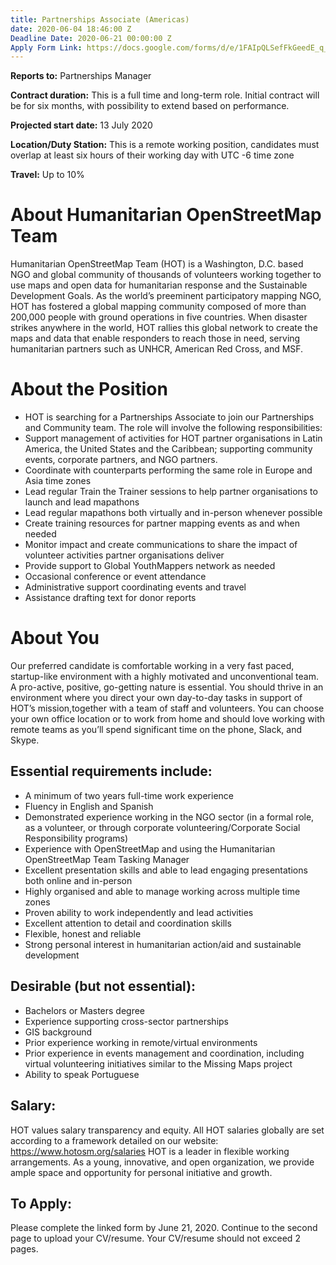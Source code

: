 ```yaml
---
title: Partnerships Associate (Americas)
date: 2020-06-04 18:46:00 Z
Deadline Date: 2020-06-21 00:00:00 Z
Apply Form Link: https://docs.google.com/forms/d/e/1FAIpQLSefFkGeedE_q_3WuORHhoXFdwWJofBwo7vQgHCcFh7N0TtwKw/viewform
---
```


**Reports to:** Partnerships Manager

**Contract duration:** This is a full time and long-term role. Initial contract will be for six months, with possibility to extend based on performance.

**Projected start date:** 13 July 2020

**Location/Duty Station:** This is a remote working position, candidates must overlap at least six hours of their working day with UTC -6 time zone 

**Travel:** Up to 10%

# About Humanitarian OpenStreetMap Team
Humanitarian OpenStreetMap Team (HOT) is a Washington, D.C. based NGO and global community of thousands of volunteers working together to use maps and open data for humanitarian response and the Sustainable Development Goals. As the world’s preeminent participatory mapping NGO, HOT has fostered a global mapping community composed of more than 200,000 people with ground operations in five countries. When disaster strikes anywhere in the world, HOT rallies this global network to create the maps and data that enable responders to reach those in need, serving humanitarian partners such as UNHCR, American Red Cross, and MSF.

# About the Position
* HOT is searching for a Partnerships Associate to join our Partnerships and Community team. The role will involve the following responsibilities:
* Support management of activities for HOT partner organisations in Latin America, the United States and the Caribbean; supporting community events, corporate partners, and NGO partners.
* Coordinate with counterparts performing the same role in Europe and Asia time zones
* Lead regular Train the Trainer sessions to help partner organisations to launch and lead mapathons
* Lead regular mapathons both virtually and in-person whenever possible
* Create training resources for partner mapping events as and when needed
* Monitor impact and create communications to share the impact of volunteer activities partner organisations deliver
* Provide support to Global YouthMappers network as needed
* Occasional conference or event attendance
* Administrative support coordinating events and travel
* Assistance drafting text for donor reports

# About You
Our preferred candidate is comfortable working in a very fast paced, startup-like environment with a highly motivated and unconventional team. A pro-active, positive, go-getting nature is essential. You should thrive in an environment where you direct your own day-to-day tasks in support of HOT’s mission,together with a team of staff and volunteers. You can choose your own office location or to work from home and should love working with remote teams as you’ll spend significant time on the phone, Slack, and Skype. 

## Essential requirements include:
* A minimum of two years full-time work experience
* Fluency in English and Spanish
* Demonstrated experience working in the NGO sector (in a formal role, as a volunteer, or through corporate volunteering/Corporate Social Responsibility programs)
* Experience with OpenStreetMap and using the Humanitarian OpenStreetMap Team Tasking Manager
* Excellent presentation skills and able to lead engaging presentations both online and in-person
* Highly organised and able to manage working across multiple time zones
* Proven ability to work independently and lead activities
* Excellent attention to detail and coordination skills 
* Flexible, honest and reliable
* Strong personal interest in humanitarian action/aid and sustainable development

## Desirable (but not essential):
* Bachelors or Masters degree
* Experience supporting cross-sector partnerships
* GIS background
* Prior experience working in remote/virtual environments
* Prior experience in events management and coordination, including virtual volunteering initiatives similar to the Missing Maps project 
* Ability to speak Portuguese

## Salary:
HOT values salary transparency and equity. All HOT salaries globally are set according to a framework detailed on our website: https://www.hotosm.org/salaries
HOT is a leader in flexible working arrangements. As a young, innovative, and open organization, we provide ample space and opportunity for personal initiative and growth.
 
## To Apply:
Please complete the linked form by June 21, 2020. Continue to the second page to upload your CV/resume. Your CV/resume should not exceed 2 pages.
